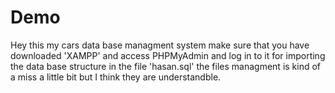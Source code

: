 # Demo

Hey 
this my cars data base managment system 
make sure that you have downloaded 'XAMPP' and access PHPMyAdmin and log in to it for importing the data base structure in the file 'hasan.sql'
the files managment is kind of a miss a little bit but I think they are understandble. 
